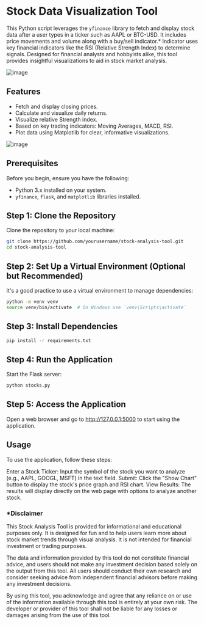 # Stock Data Visualization Tool

This Python script leverages the `yfinance` library to fetch and display stock data after a user types in a ticker such as AAPL or BTC-USD. It includes price movements and volume along with a buy/sell indicator.* Indicator uses key financial indicators like the RSI (Relative Strength Index) to determine signals. Designed for financial analysts and hobbyists alike, this tool provides insightful visualizations to aid in stock market analysis.

![image](https://github.com/BayDev20/Stock-Visualization-Tool/assets/152105436/4d82c2fc-7eff-4230-923e-8768299e6fae)



## Features

- Fetch and display closing prices.
- Calculate and visualize daily returns.
- Visualize relative Strength index.
- Based on key trading indicators: Moving Averages, MACD, RSI.
- Plot data using Matplotlib for clear, informative visualizations.

![image](https://github.com/BayDev20/Stock-Visualization-Tool/assets/152105436/e8df551e-475d-4814-ba1f-4da20184e90c)


## Prerequisites

Before you begin, ensure you have the following:
- Python 3.x installed on your system.
- `yfinance`, `flask`, and `matplotlib` libraries installed.

## Step 1: Clone the Repository

Clone the repository to your local machine:

```bash
git clone https://github.com/yourusername/stock-analysis-tool.git
cd stock-analysis-tool
```
## Step 2: Set Up a Virtual Environment (Optional but Recommended)
It's a good practice to use a virtual environment to manage dependencies:
```bash
python -m venv venv
source venv/bin/activate  # On Windows use `venv\Scripts\activate`
```
## Step 3: Install Dependencies
```bash
pip install -r requirements.txt
```
## Step 4: Run the Application
Start the Flask server:
```bash
python stocks.py
```
## Step 5: Access the Application
Open a web browser and go to http://127.0.0.1:5000 to start using the application.
## Usage
To use the application, follow these steps:

Enter a Stock Ticker: Input the symbol of the stock you want to analyze (e.g., AAPL, GOOGL, MSFT) in the text field.
Submit: Click the "Show Chart" button to display the stock's price graph and RSI chart.
View Results: The results will display directly on the web page with options to analyze another stock.

### *Disclaimer
This Stock Analysis Tool is provided for informational and educational purposes only. It is designed for fun and to help users learn more about stock market trends through visual analysis. It is not intended for financial investment or trading purposes.

The data and information provided by this tool do not constitute financial advice, and users should not make any investment decision based solely on the output from this tool. All users should conduct their own research and consider seeking advice from independent financial advisors before making any investment decisions.

By using this tool, you acknowledge and agree that any reliance on or use of the information available through this tool is entirely at your own risk. The developer or provider of this tool shall not be liable for any losses or damages arising from the use of this tool.


